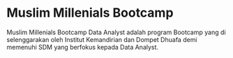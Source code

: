 # Muslim Millenials Bootcamp
Muslim Millenials Bootcamp Data Analyst adalah program Bootcamp yang di selenggarakan oleh Institut Kemandirian dan Dompet Dhuafa demi memenuhi SDM yang berfokus kepada Data Analyst.
